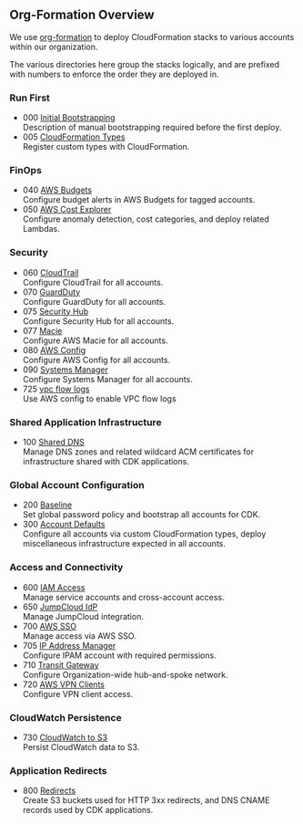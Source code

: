## Org-Formation Overview

We use [org-formation](https://github.com/org-formation/org-formation-cli/) to
deploy CloudFormation stacks to various accounts within our organization.

The various directories here group the stacks logically, and are
prefixed with numbers to enforce the order they are deployed in.

### Run First

- 000 [Initial Bootstrapping](./000-bootstrap) \
  Description of manual bootstrapping required before the first deploy.
- 005 [CloudFormation Types](./005-types) \
  Register custom types with CloudFormation.

### FinOps

- 040 [AWS Budgets](./040-budgets) \
  Configure budget alerts in AWS Budgets for tagged accounts.
- 050 [AWS Cost Explorer](./050-costs) \
  Configure anomaly detection, cost categories, and deploy related Lambdas.

### Security

- 060 [CloudTrail](./060-cloudtrail) \
  Configure CloudTrail for all accounts.
- 070 [GuardDuty](./070-guard-duty) \
  Configure GuardDuty for all accounts.
- 075 [Security Hub](./075-security-hub) \
  Configure Security Hub for all accounts.
- 077 [Macie](./077-macie) \
  Configure AWS Macie for all accounts.
- 080 [AWS Config](./080-aws-config-inventory) \
  Configure AWS Config for all accounts.
- 090 [Systems Manager](./090-systems-manager) \
  Configure Systems Manager for all accounts.
- 725 [vpc flow logs](./725-vpc-flow-logs) \
  Use AWS config to enable VPC flow logs

### Shared Application Infrastructure

- 100 [Shared DNS](./100-shared-dns) \
  Manage DNS zones and related wildcard ACM certificates for infrastructure
  shared with CDK applications.

### Global Account Configuration

- 200 [Baseline](./200-baseline) \
  Set global password policy and bootstrap all accounts for CDK.
- 300 [Account Defaults](./300-account-defaults) \
  Configure all accounts via custom CloudFormation types, deploy miscellaneous
  infrastructure expected in all accounts.

### Access and Connectivity

- 600 [IAM Access](./600-access) \
  Manage service accounts and cross-account access.
- 650 [JumpCloud IdP](./650-identity-providers) \
  Manage JumpCloud integration.
- 700 [AWS SSO](./700-aws-sso) \
  Manage access via AWS SSO.
- 705 [IP Address Manager](./705-ipam) \
  Configure IPAM account with required permissions.
- 710 [Transit Gateway](./710-tgw) \
  Configure Organization-wide hub-and-spoke network.
- 720 [AWS VPN Clients](./720-client-vpn) \
  Configure VPN client access.

### CloudWatch Persistence

- 730 [CloudWatch to S3](./730-cloudwatch-to-S3) \
  Persist CloudWatch data to S3.

### Application Redirects

- 800 [Redirects](./800-redirects) \
  Create S3 buckets used for HTTP 3xx redirects, and DNS CNAME records used by
  CDK applications.
